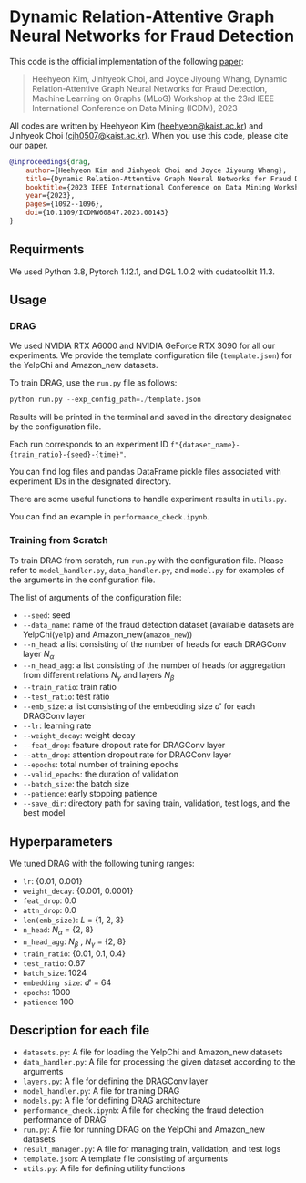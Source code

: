 # Dynamic Relation-Attentive Graph Neural Networks for Fraud Detection
This code is the official implementation of the following [paper](https://ieeexplore.ieee.org/document/10411688):

> Heehyeon Kim, Jinhyeok Choi, and Joyce Jiyoung Whang, Dynamic Relation-Attentive Graph Neural Networks for Fraud Detection, Machine Learning on Graphs (MLoG) Workshop at the 23rd IEEE International Conference on Data Mining (ICDM), 2023

All codes are written by Heehyeon Kim (heehyeon@kaist.ac.kr) and Jinhyeok Choi (cjh0507@kaist.ac.kr). When you use this code, please cite our paper.

```bibtex
@inproceedings{drag,
	author={Heehyeon Kim and Jinhyeok Choi and Joyce Jiyoung Whang},
	title={Dynamic Relation-Attentive Graph Neural Networks for Fraud Detection},
	booktitle={2023 IEEE International Conference on Data Mining Workshops (ICDMW)},
	year={2023},
	pages={1092--1096},
	doi={10.1109/ICDMW60847.2023.00143}
}
```

## Requirments
We used Python 3.8, Pytorch 1.12.1, and DGL 1.0.2 with cudatoolkit 11.3.

## Usage
### DRAG
We used NVIDIA RTX A6000 and NVIDIA GeForce RTX 3090 for all our experiments. We provide the template configuration file (`template.json`) for the YelpChi and Amazon_new datasets.

To train DRAG, use the `run.py` file as follows:

```python
python run.py --exp_config_path=./template.json
```
Results will be printed in the terminal and saved in the directory designated by the configuration file.

Each run corresponds to an experiment ID `f"{dataset_name}-{train_ratio}-{seed}-{time}"`.

You can find log files and pandas DataFrame pickle files associated with experiment IDs in the designated directory.

There are some useful functions to handle experiment results in `utils.py`.

You can find an example in `performance_check.ipynb`.

### Training from Scratch
To train DRAG from scratch, run `run.py` with the configuration file. Please refer to `model_handler.py`, `data_handler.py`, and `model.py` for examples of the arguments in the configuration file.

The list of arguments of the configuration file:
- `--seed`: seed
- `--data_name`: name of the fraud detection dataset (available datasets are YelpChi(`yelp`) and Amazon_new(`amazon_new`))
- `--n_head`: a list consisting of the number of heads for each DRAGConv layer $N_{\alpha}$
- `--n_head_agg`: a list consisting of the number of heads for aggregation from different relations $N_{\gamma}$ and layers $N_{\beta}$
- `--train_ratio`: train ratio
- `--test_ratio`: test ratio
- `--emb_size`: a list consisting of the embedding size $d'$ for each DRAGConv layer
- `--lr`: learning rate
- `--weight_decay`: weight decay
- `--feat_drop`: feature dropout rate for DRAGConv layer
- `--attn_drop`: attention dropout rate for DRAGConv layer
- `--epochs`: total number of training epochs 
- `--valid_epochs`: the duration of validation
- `--batch_size`: the batch size
- `--patience`: early stopping patience
- `--save_dir`: directory path for saving train, validation, test logs, and the best model

## Hyperparameters
We tuned DRAG with the following tuning ranges:
- `lr`: {0.01, 0.001}
- `weight_decay`: {0.001, 0.0001}
- `feat_drop`: 0.0
- `attn_drop`: 0.0
- `len(emb_size)`: $L$ = {1, 2, 3}
- `n_head`: $N_{\alpha}$ = {2, 8}
- `n_head_agg`: $N_{\beta}$ , $N_{\gamma}$ = {2, 8}
- `train_ratio`: {0.01, 0.1, 0.4}
- `test_ratio`: 0.67
- `batch_size`: 1024
- `embedding size`: $d'$ = 64
- `epochs`: 1000
- `patience`: 100

## Description for each file
- `datasets.py`: A file for loading the YelpChi and Amazon_new datasets
- `data_handler.py`: A file for processing the given dataset according to the arguments
- `layers.py`: A file for defining the DRAGConv layer
- `model_handler.py`: A file for training DRAG
- `models.py`: A file for defining DRAG architecture
- `performance_check.ipynb`: A file for checking the fraud detection performance of DRAG
- `run.py`: A file for running DRAG on the YelpChi and Amazon_new datasets
- `result_manager.py`: A file for managing train, validation, and test logs
- `template.json`: A template file consisting of arguments
- `utils.py`: A file for defining utility functions
